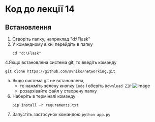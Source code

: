 # Код до лекції 14
## Встановлення
1. Створіть папку, наприклад "d:\Flask"
2. У командному вікні перейдіть в папку
    ```
    cd "d:\Flask"
    ```
4.Якщо встановлена система git, то введіть команду
```
git clone https://github.com/svniko/networking.git
```
5. Якщо система git не встановлена,
   - то нажміть зелену кнопку `Code` і оберіть `Download ZIP`
   ![image](https://github.com/svniko/networking/assets/70751466/413279b6-392e-4268-b6dc-2dbdd86a5c50)
   - розархівайте файл у створену папку
6. Набeріть в терміналі команду
   ```
   pip install -r requrements.txt
   ```
7. Запустіть застосунок командою
   ```python app.py```
   
